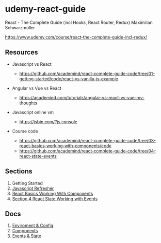 # udemy-react-guide

React - The Complete Guide (incl Hooks, React Router, Redux) Maximilian Schwarzmüller

<https://www.udemy.com/course/react-the-complete-guide-incl-redux/>

## Resources

* Javascript vs React
  * <https://github.com/academind/react-complete-guide-code/tree/01-getting-started/code/react-vs-vanilla-js-example>

* Angular vs Vue vs React
  * <https://academind.com/tutorials/angular-vs-react-vs-vue-my-thoughts>

* Javascript online vm
  * <https://jsbin.com/?js,console>

* Course code
  * <https://github.com/academind/react-complete-guide-code/tree/03-react-basics-working-with-components/code>
  * <https://github.com/academind/react-complete-guide-code/tree/04-react-state-events>

## Sections

1. Getting Started
2. [Javascript Refresher](Section_2_Javascript_Refresher.md)
3. [React Basics Working With Components](Section_3_React_Basics_Working_With_Components.md)
4. [Section 4 React State Working with Events](Section_4_React_State_Working_with_Events.md)

## Docs

1. [Enviroment & Config](Enviroment&Config.md)
2. [Components](Components.md)
3. [Events & State](Events&State.md)

